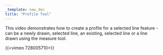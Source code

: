 ```yaml
---
_template: new_doc
title: "Profile Tool"
---
```


This video demonstrates how to create a profile for a selected line feature - can be a newly drawn, selected line, an existing, selected line or a line drawn using the measure tool.

{{<vimeo 728005710>}}
